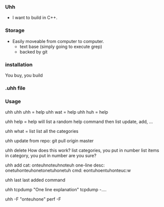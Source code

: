 ### Uhh
* I want to build in C++.

### Storage
* Easily moveable from computer to computer.
    * text base (simply going to execute grep)
    * backed by git

### installation
You buy, you build

### .uhh file

### Usage
uhh <partialsomething>
uhh uhh = help
uhh wat = help
uhh huh = help

uhh help = help
    will list a random help command
    then list update, add, ...

uhh what = list
    list all the categories

uhh update
    from repo: git pull origin master

uhh delete
    How does this work?
    list categories, you put in number
    list items in category, you put in number
    are you sure?

uhh add
    cat: onteuhnoteuhnoteuh
    one-line desc: onetuhonteuhonetonetuhonetuh
    cmd: eontuhoentuhonteuc:w

uhh last
    last added command

uhh tcpdump
 "One line explanation"
 tcpdump -....

uhh -F
  "onteuhone"
  perf -F



